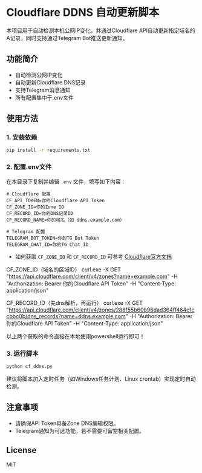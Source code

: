 # Cloudflare DDNS 自动更新脚本

本项目用于自动检测本机公网IP变化，并通过Cloudflare API自动更新指定域名的A记录，同时支持通过Telegram Bot推送更新通知。

## 功能简介
- 自动检测公网IP变化
- 自动更新Cloudflare DNS记录
- 支持Telegram消息通知
- 所有配置集中于.env文件

## 使用方法

### 1. 安装依赖

```bash
pip install -r requirements.txt
```

### 2. 配置.env文件

在本目录下复制并编辑 `.env` 文件，填写如下内容：

```env
# Cloudflare 配置
CF_API_TOKEN=你的Cloudflare API Token
CF_ZONE_ID=你的Zone ID
CF_RECORD_ID=你的DNS记录ID
CF_RECORD_NAME=你的域名（如 ddns.example.com）

# Telegram 配置
TELEGRAM_BOT_TOKEN=你的TG Bot Token
TELEGRAM_CHAT_ID=你的TG Chat ID
```

- 如何获取 `CF_ZONE_ID` 和 `CF_RECORD_ID` 可参考 [Cloudflare官方文档](https://api.cloudflare.com/)

CF_ZONE_ID（域名的区域ID）
curl.exe -X GET "https://api.cloudflare.com/client/v4/zones?name=example.com" -H "Authorization: Bearer 你的Cloudflare API Token" -H "Content-Type: application/json"

CF_RECORD_ID（先dns解析，再运行）
curl.exe -X GET "https://api.cloudflare.com/client/v4/zones/288f55b60b96dad364ff464c1ccbbc0b/dns_records?name=ddns.example.com" -H "Authorization: Bearer 你的Cloudflare API Token" -H "Content-Type: application/json"

以上两个获取的命令直接在本地使用powershell运行即可！

### 3. 运行脚本

```bash
python cf_ddns.py
```

建议将脚本加入定时任务（如Windows任务计划、Linux crontab）实现定时自动检测。

## 注意事项
- 请确保API Token具备Zone DNS编辑权限。
- Telegram通知为可选功能，若不需要可留空相关配置。

## License
MIT